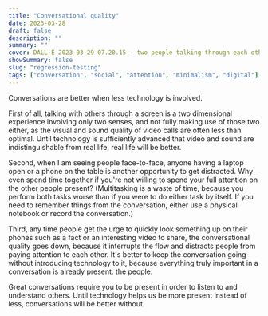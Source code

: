 ```yaml
---
title: "Conversational quality"
date: 2023-03-28
draft: false
description: ""
summary: ""
cover: DALL·E 2023-03-29 07.20.15 - two people talking through each other, renaissance art.png
showSummary: false
slug: "regression-testing"
tags: ["conversation", "social", "attention", "minimalism", "digital"]
---
```


Conversations are better when less technology is involved.

First of all, talking with others through a screen is a two dimensional experience involving only two senses, and not fully making use of those two either, as the visual and sound quality of video calls are often less than optimal. Until technology is sufficiently advanced that video and sound are indistinguishable from real life, real life will be better.

Second, when I am seeing people face-to-face, anyone having a laptop open or a phone on the table is another opportunity to get distracted. Why even spend time together if you're not willing to spend your full attention on the other people present? (Multitasking is a waste of time, because you perform both tasks worse than if you were to do either task by itself. If you need to remember things from the conversation, either use a physical notebook or record the conversation.)

Third, any time people get the urge to quickly look something up on their phones such as a fact or an interesting video to share, the conversational quality goes down, because it interrupts the flow and distracts people from paying attention to each other. It's better to keep the conversation going without introducing technology to it, because everything truly important in a conversation is already present: the people.

Great conversations require you to be present in order to listen to and understand others. Until technology helps us be more present instead of less, conversations will be better without.
